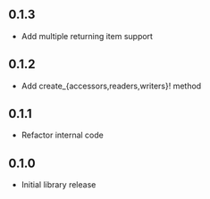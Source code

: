 ## 0.1.3

* Add multiple returning item support

## 0.1.2

* Add create_{accessors,readers,writers}! method

## 0.1.1

* Refactor internal code

## 0.1.0

* Initial library release
